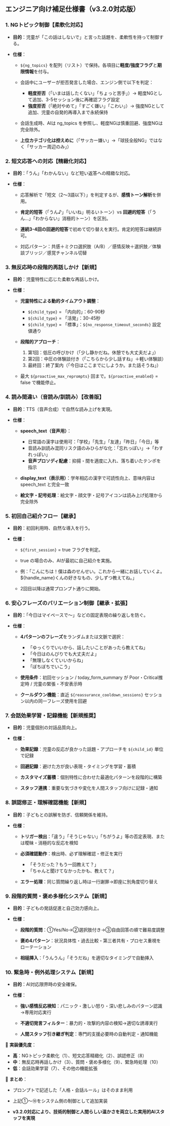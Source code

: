 ## **エンジニア向け補足仕様書（v3.2.0対応版）**

### **1. NGトピック制御【柔軟化対応】**

-   **目的**：児童が「この話はしないで」と言った話題を、柔軟性を持って制御する。

-   **仕様**：

    -   `${ng_topics}` を配列（リスト）で保持。各項目に**軽度/強度フラグ**と**期限情報**を付与。

    -   会話中にユーザーが拒否発言した場合、エンジン側で以下を判定：
        - **軽度拒否**（「いまは話したくない」「ちょっと苦手」）→ 軽度NGとして追加、3-5セッション後に再確認フラグ設定
        - **強度拒否**（「絶対やめて」「すごく嫌い」「こわい」）→ 強度NGとして追加、児童の自発的再導入まで永続保持

    -   会話生成時、AIは ng_topics を参照し、軽度NGは慎重回避、強度NGは完全除外。

    -   **上位カテゴリ化は控えめに**（「サッカー嫌い」→「球技全般NG」ではなく「サッカー周辺のみ」）

### **2. 短文応答への対応【精緻化対応】**

-   **目的**：「うん」「わかんない」など短い返答への精緻な対応。

-   **仕様**：

    -   応答解析で「短文（2〜3語以下）」を判定するが、**感情トーン解析**を併用。

    -   **肯定的短答**（「うん♪」「いいね」明るいトーン）vs **回避的短答**（「うん...」「わからない」消極的トーン）を区別。

    -   **連続3-4回の回避的短答**で初めて切り替えを実行。肯定的短答は継続許可。

    -   対応パターン：共感＋ミクロ選択肢（A/B）／感情反映＋選択肢／体験談ブリッジ／感覚チャンネル切替

### **3. 無反応時の段階的再話しかけ【新規】**

-   **目的**：児童特性に応じた柔軟な再話しかけ。

-   **仕様**：

    -   **児童特性による動的タイムアウト調整**：
        - `${child_type}` = 「内向的」：60-90秒
        - `${child_type}` = 「活発」：30-45秒  
        - `${child_type}` = 「標準」：`${no_response_timeout_seconds}` 設定値通り

    -   **段階的アプローチ**：
        1. 第1回：低圧の呼びかけ（「少し静かだね。休憩でも大丈夫だよ」）
        2. 第2回：中圧の体験談付き（「こちらから少し話すね」＋軽い体験談）
        3. 最終回：終了案内（「今日はここまでにしようか。また話そうね」）

    -   最大 `${proactive_max_reprompts}` 回まで。`${proactive_enabled}` = false で機能停止。

### **4. 読み間違い（音読み/訓読み）【改善版】**

-   **目的**：TTS（音声合成）で自然な読み上げを実現。

-   **仕様**：

    -   **speech_text（音声用）**：
        - 日常語の漢字は使用可：「学校」「先生」「友達」「昨日」「今日」等
        - 音読み訓読み混同リスク語のみひらがな化：「忘れっぽい」→「わすれっぽい」
        - **音声プロソディ配慮**：抑揚・間を適度に入れ、落ち着いたテンポを指示

    -   **display_text（表示用）**：学年相応の漢字で可読性向上、意味内容は speech_text と完全一致

    -   **絵文字・記号処理**：絵文字・顔文字・記号アイコンは読み上げ処理から完全除外

### **5. 初回自己紹介フロー【継承】**

-   **目的**：初回利用時、自然な導入を行う。

-   **仕様**：

    -   `${first_session}` = true フラグを判定。

    -   true の場合のみ、AIが最初に自己紹介を実施。

    -   例：「こんにちは！僕は森のせんせい。これから一緒にお話していくよ。${handle_name}くんの好きなもの、少しずつ教えてね。」

    -   2回目以降は通常プロンプト通りに開始。

### **6. 安心フレーズのバリエーション制御【継承・拡張】**

-   **目的**：「今日はマイペースで〜」などの固定表現の繰り返しを防ぐ。

-   **仕様**：

    -   **4パターンのフレーズ**をランダムまたは文脈で選択：
        - 「ゆっくりでいいから、話したいことがあったら教えてね」
        - 「今日はのんびりでも大丈夫だよ」
        - 「無理しなくていいからね」
        - 「ぼちぼちでいこう」

    -   **使用条件**：初回セッション / today_form_summary が Poor・Critical推定時 / 児童の緊張・不安表示時

    -   **クールダウン機能**：直近 `${reassurance_cooldown_sessions}` セッション以内の同一フレーズ使用を回避

### **7. 会話効果学習・記録機能【新規推奨】**

-   **目的**：児童個別の対話品質向上。

-   **仕様**：

    -   **効果記録**：児童の反応が良かった話題・アプローチを `${child_id}` 単位で記録

    -   **回避記録**：避けた方が良い表現・タイミングを学習・蓄積

    -   **カスタマイズ蓄積**：個別特性に合わせた最適化パターンを段階的に構築

    -   **スタッフ連携**：重要な気づきや変化を人間スタッフ向けに記録・通知

### **8. 誤認修正・理解確認機能【新規】**

-   **目的**：子どもとの誤解を防ぎ、信頼関係を維持。

-   **仕様**：

    -   **トリガー検出**：「違う」「そうじゃない」「ちがうよ」等の否定表現、または曖昧・消極的な反応を検知

    -   **必須確認動作**：検出時、必ず理解確認・修正を実行
        - 「そうだった？もう一回教えて？」
        - 「ちゃんと聞けてなかったかも、教えて？」

    -   **エラー処理**：同じ質問繰り返し時は一行謝罪→即座に別角度切り替え

### **9. 段階的質問・褒め多様化システム【新規】**

-   **目的**：子どもの発話促進と自己効力感向上。

-   **仕様**：

    -   **段階的質問**：①Yes/No→②選択肢付き→③自由回答の順で難易度調整

    -   **褒め4パターン**：状況具体性・過去比較・第三者共有・プロセス重視をローテーション

    -   **相槌挿入**：「うんうん」「そうだね」を適切なタイミングで自動挿入

### **10. 緊急時・例外処理システム【新規】**

-   **目的**：AI対応限界時の安全確保。

-   **仕様**：

    -   **強い感情反応検知**：パニック・激しい怒り・深い悲しみのパターン認識→専用対応実行

    -   **不適切発言フィルター**：暴力的・攻撃的内容の検知→適切な誘導実行

    -   **人間スタッフ引き継ぎ判定**：専門的支援必要時の自動判定・通知機能

📌 **実装優先度**：

-   **高**：NGトピック柔軟化（1）、短文応答精緻化（2）、誤認修正（8）
-   **中**：無反応時再話しかけ（3）、質問・褒め多様化（9）、緊急時処理（10）  
-   **低**：会話効果学習（7）、その他の機能拡張

📌 **まとめ**：

-   プロンプトで記述した「人格・会話ルール」はそのまま利用

-   上記①〜⑩をシステム側の制御として追加実装

-   **v3.2.0対応により、技術的制御と人間らしい温かさを両立した実用的AIスタッフを実現**